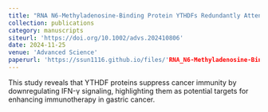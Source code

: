 ```yaml
---
title: "RNA N6-Methyladenosine-Binding Protein YTHDFs Redundantly Attenuate Cancer Immunity by Downregulating IFN-gamma Signaling in Gastric Cancer"
collection: publications
category: manuscripts
siteurl: 'https://doi.org/10.1002/advs.202410806'
date: 2024-11-25
venue: 'Advanced Science'
paperurl: 'https://ssun1116.github.io/files/'RNA_N6-Methyladenosine-Binding_Protein_YTHDFs_Redundantly_Attenuate_Cancer_Immunity_by_Downregulating_IFN-gamma_Signaling_in_Gastric_Cancer.pdf'
---
```


This study reveals that YTHDF proteins suppress cancer immunity by downregulating IFN-γ signaling, highlighting them as potential targets for enhancing immunotherapy in gastric cancer.
